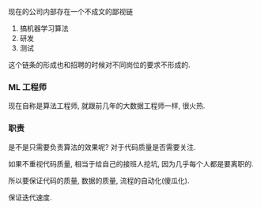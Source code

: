 现在的公司内部存在一个不成文的鄙视链
1. 搞机器学习算法
2. 研发
3. 测试

这个链条的形成也和招聘的时候对不同岗位的要求不形成的.

### ML 工程师
现在自称是算法工程师, 就跟前几年的大数据工程师一样, 很火热.

### 职责
是不是只需要负责算法的效果呢? 对于代码质量是否需要关注.

如果不重视代码质量, 相当于给自己的接班人挖坑, 因为几乎每个人都是要离职的. 

所以要保证代码的质量, 数据的质量, 流程的自动化(傻瓜化).

保证迭代速度.
